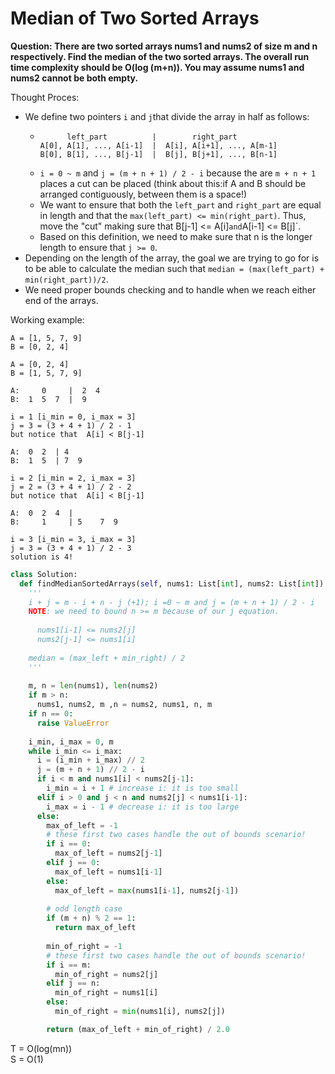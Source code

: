 # Median of Two Sorted Arrays

<b>Question: There are two sorted arrays nums1 and nums2 of size m and n respectively. Find the median of the two sorted arrays. The overall run time complexity should be O(log (m+n)). You may assume nums1 and nums2 cannot be both empty.</b>

Thought Proces:
* We define two pointers `i` and `j`that divide the array in half as follows:  
  * ```
          left_part          |        right_part
    A[0], A[1], ..., A[i-1]  |  A[i], A[i+1], ..., A[m-1]
    B[0], B[1], ..., B[j-1]  |  B[j], B[j+1], ..., B[n-1]
    ```
  * `i = 0 ~ m` and `j = (m + n + 1) / 2 - i` because the are `m + n + 1` places a cut can be placed (think about this:if A and B should be arranged contiguously, between them is a space!)
  * We want to ensure that both the `left_part` and `right_part` are equal in length and that the `max(left_part) <= min(right_part)`. Thus, move the "cut" making sure that B[j-1] <= A[i]` and `A[i-1] <= B[j]`.
  * Based on this definition, we need to make sure that n is the longer length to ensure that `j >= 0`.
* Depending on the length of the array, the goal we are trying to go for is to be able to calculate the median such that `median = (max(left_part) + min(right_part))/2`.
* We need proper bounds checking and to handle when we reach either end of the arrays.

Working example:
``` 
A = [1, 5, 7, 9]     
B = [0, 2, 4]  
```

``` 
A = [0, 2, 4]  
B = [1, 5, 7, 9]     
```

``` 
A:     0     |  2  4  
B:  1  5  7  |  9  
  
i = 1 [i_min = 0, i_max = 3]  
j = 3 = (3 + 4 + 1) / 2 - 1  
but notice that  A[i] < B[j-1]
```

``` 
A:  0  2  | 4  
B:  1  5  | 7  9

i = 2 [i_min = 2, i_max = 3] 
j = 2 = (3 + 4 + 1) / 2 - 2
but notice that  A[i] < B[j-1]  
```

``` 
A:  0  2  4  |
B:     1     | 5    7  9

i = 3 [i_min = 3, i_max = 3] 
j = 3 = (3 + 4 + 1) / 2 - 3
solution is 4!
```


```python
class Solution:
  def findMedianSortedArrays(self, nums1: List[int], nums2: List[int]) -> float:
    '''
    i + j = m - i + n - j (+1); i =0 ~ m and j = (m + n + 1) / 2 - i
    NOTE: we need to bound n >= m because of our j equation.
      
      nums1[i-1] <= nums2[j]
      nums2[j-1] <= nums1[i]
      
    median = (max_left + min_right) / 2
    '''
    
    m, n = len(nums1), len(nums2)
    if m > n:
      nums1, nums2, m ,n = nums2, nums1, n, m
    if n == 0:
      raise ValueError
    
    i_min, i_max = 0, m
    while i_min <= i_max:
      i = (i_min + i_max) // 2
      j = (m + n + 1) // 2 - i
      if i < m and nums1[i] < nums2[j-1]:
        i_min = i + 1 # increase i: it is too small
      elif i > 0 and j < n and nums2[j] < nums1[i-1]:
        i_max = i - 1 # decrease i: it is too large
      else:
        max_of_left = -1
        # these first two cases handle the out of bounds scenario!
        if i == 0:
          max_of_left = nums2[j-1]
        elif j == 0:
          max_of_left = nums1[i-1]
        else:
          max_of_left = max(nums1[i-1], nums2[j-1])
        
        # odd length case
        if (m + n) % 2 == 1:
          return max_of_left
        
        min_of_right = -1
        # these first two cases handle the out of bounds scenario!
        if i == m:
          min_of_right = nums2[j]
        elif j == n:
          min_of_right = nums1[i]
        else:
          min_of_right = min(nums1[i], nums2[j])

        return (max_of_left + min_of_right) / 2.0
  ```


T = O(log(mn))   
S = O(1)
